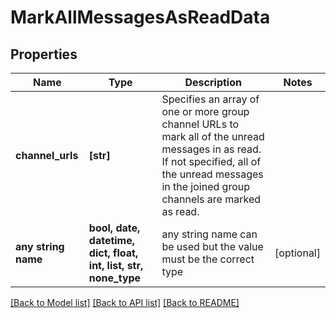 # MarkAllMessagesAsReadData


## Properties
Name | Type | Description | Notes
------------ | ------------- | ------------- | -------------
**channel_urls** | **[str]** | Specifies an array of one or more group channel URLs to mark all of the unread messages in as read. If not specified, all of the unread messages in the joined group channels are marked as read. | 
**any string name** | **bool, date, datetime, dict, float, int, list, str, none_type** | any string name can be used but the value must be the correct type | [optional]

[[Back to Model list]](../README.md#documentation-for-models) [[Back to API list]](../README.md#documentation-for-api-endpoints) [[Back to README]](../README.md)


